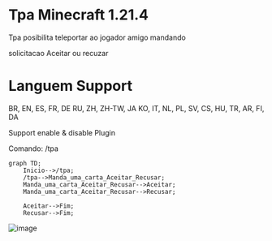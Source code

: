 # Tpa Minecraft 1.21.4

Tpa posibilita teleportar ao jogador amigo mandando

solicitacao Aceitar ou recuzar

# Languem Support
BR, EN, ES, FR, DE RU, ZH, ZH-TW, JA KO, IT, NL, PL, SV, CS, HU, TR, AR, FI, DA

Support enable & disable Plugin

Comando: /tpa <name>

```mermaid
graph TD;
    Inicio-->/tpa;
    /tpa-->Manda_uma_carta_Aceitar_Recusar;
    Manda_uma_carta_Aceitar_Recusar-->Aceitar;
    Manda_uma_carta_Aceitar_Recusar-->Recusar;

    Aceitar-->Fim;
    Recusar-->Fim;
```

![image](https://github.com/user-attachments/assets/49b0a862-daa5-418b-8bea-14bf1c3dec4e)


